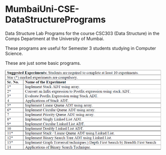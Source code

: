 # MumbaiUni-CSE-DataStructurePrograms
Data Structure Lab Programs for the course CSC303 (Data Structure) in the Comps Department at the University of Mumbai.

These programs are useful for Semester 3 students studying in Computer Science. 

These are just some basic programs.

![](sylabi_experiments.PNG)

